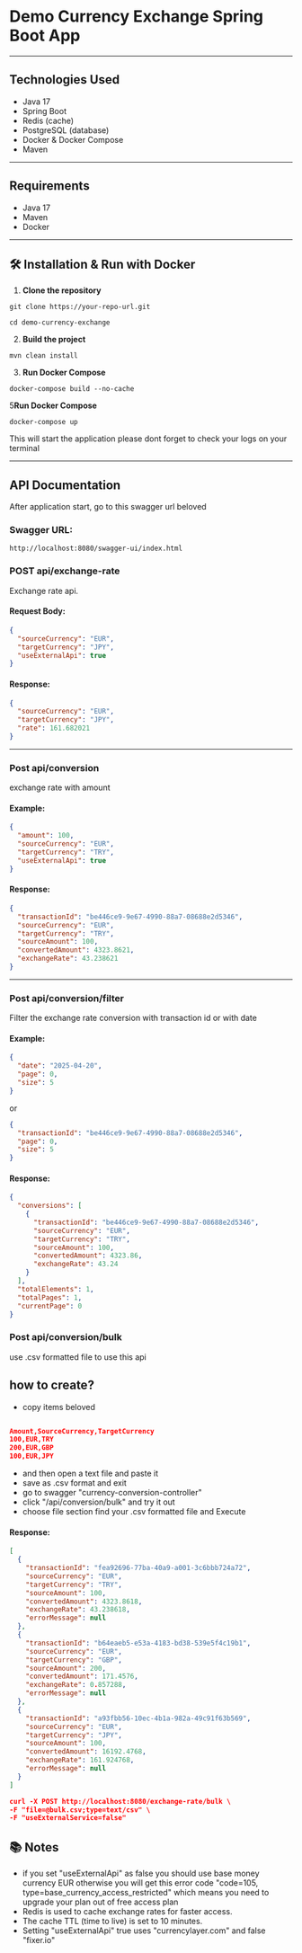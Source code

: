 # Demo Currency Exchange Spring Boot App
---

## Technologies Used
- Java 17
- Spring Boot
- Redis (cache)
- PostgreSQL (database)
- Docker & Docker Compose
- Maven
---

##  Requirements
- Java 17
- Maven
- Docker

---

## 🛠️ Installation & Run with Docker

1. **Clone the repository**
```
git clone https://your-repo-url.git
```
```
cd demo-currency-exchange
```

2. **Build the project**
```
mvn clean install
```

3. **Run Docker Compose**
```
docker-compose build --no-cache
```
5**Run Docker Compose**
```
docker-compose up
```

This will start the application please dont forget to check your logs on your terminal

---

##  API Documentation
After application start, go to this swagger url beloved
### Swagger URL:
```
http://localhost:8080/swagger-ui/index.html
```

###  POST api/exchange-rate
Exchange rate api.

#### Request Body:
```json
{
  "sourceCurrency": "EUR",
  "targetCurrency": "JPY",
  "useExternalApi": true
}
```

#### Response:
```json
{
  "sourceCurrency": "EUR",
  "targetCurrency": "JPY",
  "rate": 161.682021
}
```

---

###  Post api/conversion
exchange rate with amount

#### Example:
```json
{
  "amount": 100,
  "sourceCurrency": "EUR",
  "targetCurrency": "TRY",
  "useExternalApi": true
}
```

#### Response:
```json
{
  "transactionId": "be446ce9-9e67-4990-88a7-08688e2d5346",
  "sourceCurrency": "EUR",
  "targetCurrency": "TRY",
  "sourceAmount": 100,
  "convertedAmount": 4323.8621,
  "exchangeRate": 43.238621
}
```

---

###  Post api/conversion/filter
Filter the exchange rate conversion with transaction id or with date

#### Example:
```json
{
  "date": "2025-04-20",
  "page": 0,
  "size": 5
}
```
or
```json
{
  "transactionId": "be446ce9-9e67-4990-88a7-08688e2d5346",
  "page": 0,
  "size": 5
}
```

#### Response:
```json
{
  "conversions": [
    {
      "transactionId": "be446ce9-9e67-4990-88a7-08688e2d5346",
      "sourceCurrency": "EUR",
      "targetCurrency": "TRY",
      "sourceAmount": 100,
      "convertedAmount": 4323.86,
      "exchangeRate": 43.24
    }
  ],
  "totalElements": 1,
  "totalPages": 1,
  "currentPage": 0
}
```
###  Post api/conversion/bulk
use .csv formatted file to use this api 
##  how to create?
- copy items beloved
```json

Amount,SourceCurrency,TargetCurrency
100,EUR,TRY
200,EUR,GBP
100,EUR,JPY

```
- and then open a text file and paste it
- save as .csv format and exit
-  go to swagger "currency-conversion-controller"
- click "/api/conversion/bulk" and try it out 
-  choose file section find your .csv formatted file and Execute

#### Response:
```json
[
  {
    "transactionId": "fea92696-77ba-40a9-a001-3c6bbb724a72",
    "sourceCurrency": "EUR",
    "targetCurrency": "TRY",
    "sourceAmount": 100,
    "convertedAmount": 4323.8618,
    "exchangeRate": 43.238618,
    "errorMessage": null
  },
  {
    "transactionId": "b64eaeb5-e53a-4183-bd38-539e5f4c19b1",
    "sourceCurrency": "EUR",
    "targetCurrency": "GBP",
    "sourceAmount": 200,
    "convertedAmount": 171.4576,
    "exchangeRate": 0.857288,
    "errorMessage": null
  },
  {
    "transactionId": "a93fbb56-10ec-4b1a-982a-49c91f63b569",
    "sourceCurrency": "EUR",
    "targetCurrency": "JPY",
    "sourceAmount": 100,
    "convertedAmount": 16192.4768,
    "exchangeRate": 161.924768,
    "errorMessage": null
  }
]
```
```json
curl -X POST http://localhost:8080/exchange-rate/bulk \
-F "file=@bulk.csv;type=text/csv" \
-F "useExternalService=false"
```


## 📚 Notes
- if you set "useExternalApi" as false you should use base money currency EUR otherwise you will get this error code "code=105, type=base_currency_access_restricted" which means you need to upgrade your plan out of free access plan
- Redis is used to cache exchange rates for faster access.
- The cache TTL (time to live) is set to 10 minutes.
- Setting "useExternalApi" true uses "currencylayer.com" and false "fixer.io" 




